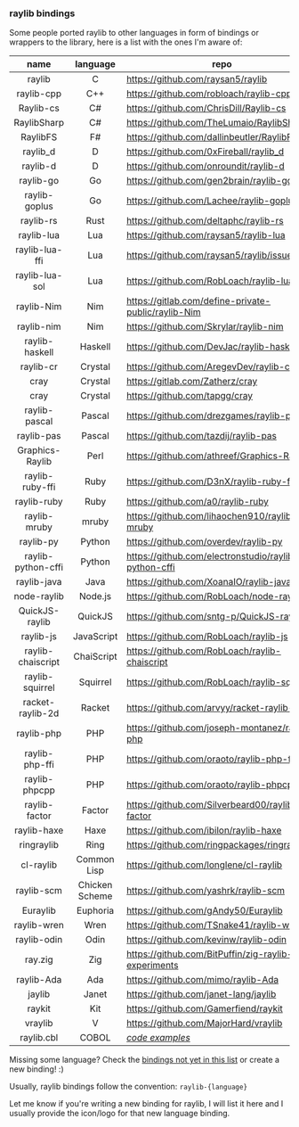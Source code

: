 ### raylib bindings

Some people ported raylib to other languages in form of bindings or wrappers to the library, here is a list with the ones I'm aware of:

|  name              | language       | repo                                                                 |
|:------------------:|:--------------:|----------------------------------------------------------------------|
| raylib             | C              | https://github.com/raysan5/raylib                                    |
| raylib-cpp         | C++            | https://github.com/robloach/raylib-cpp                               |
| Raylib-cs          | C#             | https://github.com/ChrisDill/Raylib-cs                               |
| RaylibSharp        | C#             | https://github.com/TheLumaio/RaylibSharp                             |
| RaylibFS           | F#             | https://github.com/dallinbeutler/RaylibFS                            |
| raylib_d           | D              | https://github.com/0xFireball/raylib_d                               |
| raylib-d           | D              | https://github.com/onroundit/raylib-d                                |
| raylib-go          | Go             | https://github.com/gen2brain/raylib-go                               |
| raylib-goplus      | Go             | https://github.com/Lachee/raylib-goplus                              |
| raylib-rs          | Rust           | https://github.com/deltaphc/raylib-rs                                |
| raylib-lua         | Lua            | https://github.com/raysan5/raylib-lua                                |
| raylib-lua-ffi     | Lua            | https://github.com/raysan5/raylib/issues/693                         |
| raylib-lua-sol     | Lua            | https://github.com/RobLoach/raylib-lua-sol                           |
| raylib-Nim         | Nim            | https://gitlab.com/define-private-public/raylib-Nim                  |
| raylib-nim         | Nim            | https://github.com/Skrylar/raylib-nim                                |
| raylib-haskell     | Haskell        | https://github.com/DevJac/raylib-haskell                             |
| raylib-cr          | Crystal        | https://github.com/AregevDev/raylib-cr                               |
| cray               | Crystal        | https://gitlab.com/Zatherz/cray                                      |
| cray               | Crystal        | https://github.com/tapgg/cray                                        |
| raylib-pascal      | Pascal         | https://github.com/drezgames/raylib-pascal                           |
| raylib-pas         | Pascal         | https://github.com/tazdij/raylib-pas                                 |
| Graphics-Raylib    | Perl           | https://github.com/athreef/Graphics-Raylib                           |
| raylib-ruby-ffi    | Ruby           | https://github.com/D3nX/raylib-ruby-ffi                              |
| raylib-ruby        | Ruby           | https://github.com/a0/raylib-ruby                                    |
| raylib-mruby       | mruby          | https://github.com/lihaochen910/raylib-mruby                         |
| raylib-py          | Python         | https://github.com/overdev/raylib-py                                 |
| raylib-python-cffi | Python         | https://github.com/electronstudio/raylib-python-cffi                 |
| raylib-java        | Java           | https://github.com/XoanaIO/raylib-java                               |
| node-raylib        | Node.js        | https://github.com/RobLoach/node-raylib                              |
| QuickJS-raylib     | QuickJS        | https://github.com/sntg-p/QuickJS-raylib                             |
| raylib-js          | JavaScript     | https://github.com/RobLoach/raylib-js                                |
| raylib-chaiscript  | ChaiScript     | https://github.com/RobLoach/raylib-chaiscript                        |
| raylib-squirrel    | Squirrel       | https://github.com/RobLoach/raylib-squirrel                          |
| racket-raylib-2d   | Racket         | https://github.com/arvyy/racket-raylib-2d                            |
| raylib-php         | PHP            | https://github.com/joseph-montanez/raylib-php                        |
| raylib-php-ffi     | PHP            | https://github.com/oraoto/raylib-php-ffi                             |
| raylib-phpcpp      | PHP            | https://github.com/oraoto/raylib-phpcpp                              |
| raylib-factor      | Factor         | https://github.com/Silverbeard00/raylib-factor                       |
| raylib-haxe        | Haxe           | https://github.com/ibilon/raylib-haxe                                |
| ringraylib         | Ring           | https://github.com/ringpackages/ringraylib                           |
| cl-raylib          | Common Lisp    | https://github.com/longlene/cl-raylib                                |
| raylib-scm         | Chicken Scheme | https://github.com/yashrk/raylib-scm                                 |
| Euraylib           | Euphoria       | https://github.com/gAndy50/Euraylib                                  |
| raylib-wren        | Wren           | https://github.com/TSnake41/raylib-wren                              |
| raylib-odin        | Odin           | https://github.com/kevinw/raylib-odin                                |
| ray.zig            | Zig            | https://github.com/BitPuffin/zig-raylib-experiments                  |
| raylib-Ada         | Ada            | https://github.com/mimo/raylib-Ada                                   |
| jaylib             | Janet          | https://github.com/janet-lang/jaylib                                 |
| raykit             | Kit            | https://github.com/Gamerfiend/raykit                                 |
| vraylib            | V              | https://github.com/MajorHard/vraylib                                 |
| raylib.cbl         | COBOL          | *[code examples](https://github.com/Martinfx/Cobol/tree/master/OpenCobol/Games/raylib)* |
 
Missing some language? Check the [bindings not yet in this list](https://gist.github.com/raysan5/5764cc5b885183f523fce47f098f3d9b#bindings-not-yet-in-the-official-list) or create a new binding! :)

Usually, raylib bindings follow the convention: `raylib-{language}`

Let me know if you're writing a new binding for raylib, I will list it here and I usually 
provide the icon/logo for that new language binding.
